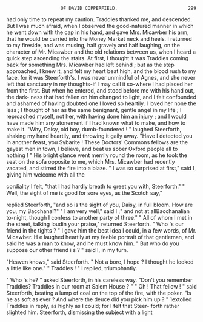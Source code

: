                         OF DAVID COPPERFIELD.                          299
had only time to repeat my caution. Traddles thanked me, and descended.
But I was much afraid, when I observed the good-natured manner in
which he went down with the cap in his hand, and gave Mrs. Micawber
his arm, that he would be carried into the Money Market neck and heels.
   I returned to my fireside, and was musing, half gravely and half
laughing, on the character of Mr. Micawber and the old relations between
us, when I heard a quick step ascending the stairs. At first, I thought
it was Traddles coming back for something Mrs. Micawber had left behind ;
but as the step approached, I knew it, and felt my heart beat high, and
the blood rush to my face, for it was Steerforth's.
   I was never unmindful of Agnes, and she never left that sanctuary in
 my thoughts-if I may call it so-where I had placed her from the first.
But when he entered, and stood before me with his hand out, the dark-
ness that had fallen on him changed to light, and I felt confounded and
ashamed of having doubted one I loved so heartily. I loved her none the
less ; I thought of her as the same benignant, gentle angel in my life ;
I reproached myself, not her, with having done him an injury ; and I would
have made him any atonement if I had known what to make, and how
to make it.
   "Why, Daisy, old boy, dumb-foundered ! " laughed Steerforth, shaking
my hand heartily, and throwing it gaily away. "Have I detected you in
another feast, you Sybarite ! These Doctors' Commons fellows are the
gayest men in town, I believe, and beat us sober Oxford people all to
nothing ! " His bright glance went merrily round the room, as he took
the seat on the sofa opposite to me, which Mrs. Micawber had recently
vacated, and stirred the fire into a blaze.
   " I was so surprised at first," said I, giving him welcome with all the

cordiality I felt, "that I had hardly breath to greet you with, Steerforth."
   " Well, the sight of me is good for sore eyes, as the Scotch say,"

replied Steerforth, "and so is the sight of you, Daisy, in full bloom.
How are you, my Bacchanal?"
   " I am very well," said I ;" and not at allBacchanalian to-night, though
I confess to another party of three."
   " All of whom I met in the street, talking loudin your praise," returned
Steerforth. " Who 's our friend in the tights ? "
   I gave him the best idea I could, in a few words, of Mr. Micawber.
H e laughed heartily at my feeble portrait of that gentleman, and said he
was a man to know, and he must know him.
   " But who do you suppose our other friend i s ? " said I, in my turn.

   "Heaven knows," said Steerforth. " Not a bore, I hope ? I thought
he looked a little like one."
   " Traddles ! " I replied, triumphantly.

   " Who 's he? " asked Steerforth, in his careless way.
   "Don't you remember Traddles? Traddles in our room at Salem
House ? "
   " Oh ! That fellow ! " said Steerforth, beating a lump of coal on the
top of the fire, with the poker. "Is he as soft as ever ? And where the
deuce did you pick him up ? "
   1extolled Traddles in reply, as highly as I could; for I felt that Steer-
forth rather slighted him. Steerforth, dismissing the subject with a light
